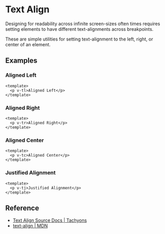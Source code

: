 <script setup>
import AlignedCenter from '../components/text-align/AlignedCenter.vue';
import AlignedLeft from '../components/text-align/AlignedLeft.vue';
import AlignedRight from '../components/text-align/AlignedRight.vue';
import JustifiedAlignment from '../components/text-align/JustifiedAlignment.vue';
</script>

# Text Align

Designing for readability across infinite screen-sizes often times
requires setting elements to have different text-alignments across
breakpoints.

These are simple utilities for setting text-alignment to the left,
right, or center of an element.

## Examples

### Aligned Left

```vue
<template>
  <p v-tl>Aligned Left</p>
</template>
```

<AlignedLeft />

### Aligned Right

```vue
<template>
  <p v-tr>Aligned Right</p>
</template>
```

<AlignedRight />

### Aligned Center

```vue
<template>
  <p v-tc>Aligned Center</p>
</template>
```

<AlignedCenter />

### Justified Alignment

```vue
<template>
  <p v-tj>Justified Alignment</p>
</template>
```

<JustifiedAlignment />

## Reference

* [Text Align Source Docs | Tachyons](https://tachyons.io/docs/typography/text-align/)
* [text-align | MDN](https://developer.mozilla.org/en-US/docs/Web/CSS/text-align)
